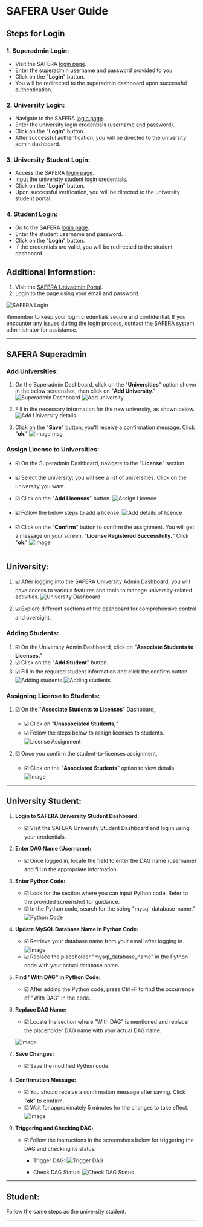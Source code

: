 # SAFERA User Guide

## **Steps for Login**

### 1. **Superadmin Login:**
- Visit the SAFERA [login page](#).
- Enter the superadmin username and password provided to you.
- Click on the "**Login**" button.
- You will be redirected to the superadmin dashboard upon successful authentication.

### 2. **University Login:**
- Navigate to the SAFERA [login page](#).
- Enter the university login credentials (username and password).
- Click on the "**Login**" button.
- After successful authentication, you will be directed to the university admin dashboard.

### 3. **University Student Login:**
- Access the SAFERA [login page](#).
- Input the university student login credentials.
- Click on the "**Login**" button.
- Upon successful verification, you will be directed to the university student portal.

### 4. **Student Login:**
- Go to the SAFERA [login page](#).
- Enter the student username and password.
- Click on the "**Login**" button.
- If the credentials are valid, you will be redirected to the student dashboard.

## **Additional Information:**
1. Visit the [SAFERA Univadmin Portal](https://univadmin.safera.ai/).
2. Login to the page using your email and password.

![SAFERA Login](https://github.com/Swapna-2001/optira/assets/148441045/14c291ae-0483-4991-9a42-7d440172b511)

Remember to keep your login credentials secure and confidential. If you encounter any issues during the login process, contact the SAFERA system administrator for assistance.

---

## **SAFERA Superadmin**

### **Add Universities:**

1. On the Superadmin Dashboard, click on the "**Universities**" option shown in the below screenshot, then click on "**Add University**."
   ![Superadmin Dashboard](https://github.com/Swapna-2001/optira/assets/148441045/eb2faa32-3419-4b88-9547-84c90651226d)
   ![Add university](https://github.com/Swapna-2001/optira/assets/148441045/181b7cc7-a999-4977-9341-efd0cb103d77)

2. Fill in the necessary information for the new university, as shown below.
   ![Add University details](https://github.com/Swapna-2001/optira/assets/148441045/28eecea8-0e8c-4179-b620-e59c91c5eef0)

3. Click on the "**Save**" button; you'll receive a confirmation message. Click "**ok**."
   ![Image msg](https://github.com/Swapna-2001/optira/assets/148441045/6a524ddf-0ec2-4c11-b3c4-36ec87ec9aae)

### **Assign License to Universities:**

- ☑️ On the Superadmin Dashboard, navigate to the "**License**" section.
- ☑️ Select the university; you will see a list of universities. Click on the university you want.
- ☑️ Click on the "**Add Licenses**" button.
  ![Assign Licence](https://github.com/Swapna-2001/optira/assets/148441045/19127e00-d028-4147-b917-354051e19317)

- ☑️ Follow the below steps to add a license.
  ![Add details of licence](https://github.com/Swapna-2001/optira/assets/148441045/98ecfcda-2a5f-427f-b24a-dda66aaf5dea)

- ☑️ Click on the "**Confirm**" button to confirm the assignment. You will get a message on your screen, "**License Registered Successfully.**" Click "**ok**."
   ![Image](https://github.com/Swapna-2001/optira/assets/148441045/bb94e26b-ab48-44f4-a92c-3a92a1b634e8)

---

## **University:**

1. ☑️ After logging into the SAFERA University Admin Dashboard, you will have access to various features and tools to manage university-related activities.
   ![University Dashboard](https://github.com/Swapna-2001/optira/assets/148441045/6e72dfae-6720-45f0-9fac-bb65d06d67e4)

2. ☑️ Explore different sections of the dashboard for comprehensive control and oversight.

### **Adding Students:**

1. ☑️ On the University Admin Dashboard, click on "**Associate Students to Licenses.**"
2. ☑️ Click on the "**Add Student**" button.
3. ☑️ Fill in the required student information and click the confirm button.
   ![Adding students](https://github.com/Swapna-2001/optira/assets/148441045/fe2427da-debb-47c0-a548-9a85106dd5c5)
   ![Adding students](https://github.com/Swapna-2001/optira/assets/148441045/8bcd1607-fc06-45b6-bda8-85b75a550d11)

### **Assigning License to Students:**

1. ☑️ On the "**Associate Students to Licenses**" Dashboard,
   - ☑️ Click on "**Unassociated Students,**"
   - ☑️ Follow the steps below to assign licenses to students.
      ![License Assignment](https://github.com/Swapna-2001/optira/assets/148441045/b342ebd8-82f4-4759-ab08-3215847f5ae2)

2. ☑️ Once you confirm the student-to-licenses assignment,
   - ☑️ Click on the "**Associated Students**" option to view details.
   ![Image](https://github.com/Swapna-2001/optira/assets/148441045/194c5583-055f-462c-a4e6-e34b1d793e2a)

---

## **University Student:**

1. **Login to SAFERA University Student Dashboard:**
   - ☑️ Visit the SAFERA University Student Dashboard and log in using your credentials.

2. **Enter DAG Name (Username):**
   - ☑️ Once logged in, locate the field to enter the DAG name (username) and fill in the appropriate information.

3. **Enter Python Code:**
   - ☑️ Look for the section where you can input Python code. Refer to the provided screenshot for guidance.
   - ☑️ In the Python code, search for the string "mysql_database_name."
   ![Python Code](https://github.com/Swapna-2001/optira/assets/148441045/2e8697df-7c12-41c7-a8b0-6beb87007ee7)

4. **Update MySQL Database Name in Python Code:**
   - ☑️ Retrieve your database name from your email after logging in.
    ![image](https://github.com/Swapna-2001/test/assets/148441045/13b6ca69-e78e-46ae-94b2-90359551ba34)
    - ☑️ Replace the placeholder "mysql_database_name" in the Python code with your actual database name.

     
5. **Find "With DAG" in Python Code:**
   - ☑️ After adding the Python code, press Ctrl+F to find the occurrence of "With DAG" in the code.

6. **Replace DAG Name:**
   - ☑️ Locate the section where "With DAG" is mentioned and replace the placeholder DAG name with your actual DAG name.

    ![Image](https://github.com/Swapna-2001/optira/assets/148441045/2c68c1fe-6cc3-4305-b4ef-27a7a469e687)

7. **Save Changes:**
   - ☑️ Save the modified Python code.

8. **Confirmation Message:**
   - ☑️ You should receive a confirmation message after saving. Click "**ok**" to confirm.
   - ☑️ Wait for approximately 5 minutes for the changes to take effect.
   ![Image](https://github.com/Swapna-2001/optira/assets/148441045/17e86efc-414f-484e-946d-73ed8490ab01)

9. **Triggering and Checking DAG:**
    - ☑️ Follow the instructions in the screenshots below for triggering the DAG and checking its status:

       - Trigger DAG:
         ![Trigger DAG](https://github.com/Swapna-2001/optira/assets/148441045/f58f9832-cfdc-4132-a98f-bb5f1c2132f5)

       - Check DAG Status:
         ![Check DAG Status](https://github.com/Swapna-2001/optira/assets/148441045/604a8ada-2cab-45c9-b84d-93cd2d678e83)

---

## **Student:**
Follow the same steps as the university student.

---
